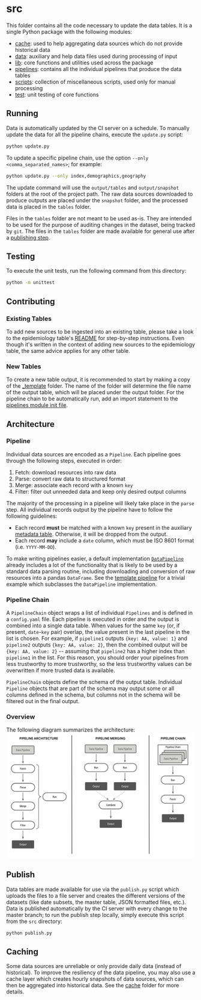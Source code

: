 # src
This folder contains all the code necessary to update the data tables. It is a single Python package
with the following modules:
* [cache](./cache): used to help aggregating data sources which do not provide historical data
* [data](./data): auxiliary and help data files used during processing of input
* [lib](./lib): core functions and utilities used across the package
* [pipelines](./pipelines): contains all the individual pipelines that produce the data tables
* [scripts](./scripts): collection of miscellaneous scripts, used only for manual processing
* [test](./test): unit testing of core functions

## Running
Data is automatically updated by the CI server on a schedule. To manually update the data for all
the pipeline chains, execute the `update.py` script:
```sh
python update.py
```

To update a specific pipeline chain, use the option `--only <comma_separated_names>`; for example:
```sh
python update.py --only index,demographics,geography
```

The update command will use the `output/tables` and `output/snapshot` folders at the root of the
project path. The raw data sources downloaded to produce outputs are placed under the `snapshot`
folder, and the processed data is placed in the `tables` folder.

Files in the `tables` folder are not meant to be used as-is. They are intended to be used for the
purpose of auditing changes in the dataset, being tracked by `git`. The files in the `tables` folder
are made available for general use after a [publishing step](#publish).

## Testing
To execute the unit tests, run the following command from this directory:
```sh
python -m unittest
```

## Contributing
### Existing Tables
To add new sources to be ingested into an existing table, please take a look to the epidemiology
table's [README](pipelines/epidemiology/README.md) for step-by-step instructions. Even though it's
written in the context of adding new sources to the epidemiology table, the same advice applies
for any other table.

### New Tables
To create a new table output, it is recommended to start by making a copy of the
[_template](pipelines/_template) folder. The name of the folder will determine the file name of the
output table, which will be placed under the output folder. For the pipeline chain to be
automatically run, add an import statement to the
[pipelines module init file](pipelines/__init__.py).

## Architecture
### Pipeline
Individual data sources are encoded as a `Pipeline`. Each pipeline goes through the following steps,
executed in order:
1. Fetch: download resources into raw data
1. Parse: convert raw data to structured format
1. Merge: associate each record with a known `key`
1. Filter: filter out unneeded data and keep only desired output columns

The majority of the processing in a pipeline will likely take place in the `parse` step. All
individual records output by the pipeline have to follow the following guidelines:
* Each record **must** be matched with a known `key` present in the auxiliary
  [metadata table](data/metadata.csv). Otherwise, it will be dropped from the output.
* Each record **may** include a `date` column, which must be ISO 8601 format (i.e. `YYYY-MM-DD`).

To make writing pipelines easier, a default implementation [`DataPipeline`](lib/pipeline.py)
already includes a lot of the functionality that is likely to be used by a standard data parsing
routine, including downloading and conversion of raw resources into a pandas `DataFrame`. See the
[template pipeline](pipelines/_template/srcname_pipeline.py) for a trivial example which subclasses
the `DataPipeline` implementation.

### Pipeline Chain
A `PipelineChain` object wraps a list of individual `Pipelines` and is defined in a `config.yaml`
file. Each pipeline is executed in order and the output is combined into a single data table. When
values for the same `key` (or, if present, `date`-`key` pair) overlap, the value present in the last
pipeline in the list is chosen. For example, if `pipeline1` outputs `{key: AA, value: 1}` and
`pipeline2` outputs `{key: AA, value: 2}`, then the combined output will be `{key: AA, value: 2}` --
assuming that `pipeline2` has a higher index than `pipeline1` in the list. For this reason, you
should order your pipelines from less trustworthy to more trustworthy, so the less trustworthy
values can be overwritten if more trusted data is available.

`PipelineChain` objects define the schema of the output table. Individual `Pipeline` objects that
are part of the schema may output some or all columns defined in the schema, but columns not in the
schema will be filtered out in the final output.

### Overview
The following diagram summarizes the architecture:
![](data/architecture.png)

## Publish
Data tables are made available for use via the `publish.py` script which uploads the files to a file
server and creates the different versions of the datasets (like date subsets, the master table, JSON
formatted files, etc.). Data is published automatically by the CI server with every change to the
master branch; to run the publish step locally, simply execute this script from the `src` directory:
```sh
python publish.py
```

## Caching
Some data sources are unreliable or only provide daily data (instead of historical). To improve the
resiliency of the data pipeline, you may also use a cache layer which creates hourly snapshots of
data sources, which can then be aggregated into historical data. See the [cache](./cache) folder for
more details.
